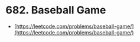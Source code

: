 # 682. Baseball Game

- [https://leetcode.com/problems/baseball-game/](https://leetcode.com/problems/baseball-game/)
